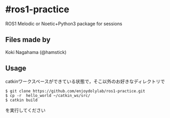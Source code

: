 # #ros1-practice
ROS1 Melodic or Noetic+Python3 package for sessions  

## Files made by
Koki Nagahama (@hamstick)

## Usage
catkinワークスペースができている状態で，そこ以外のお好きなディレクトリで
```
$ git clone https://github.com/enjoydolylab/ros1-practice.git
$ cp -r  hello_world ~/catkin_ws/src/
$ catkin build
```
を実行してください

